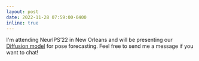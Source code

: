 ```yaml
---
layout: post
date: 2022-11-28 07:59:00-0400
inline: true
---
```


I'm attending NeurIPS’22 in New Orleans and will be presenting our [Diffusion model](https://openreview.net/forum?id=UFeWBU3ryUK) for pose forecasting. Feel free to send me a message if you want to chat!